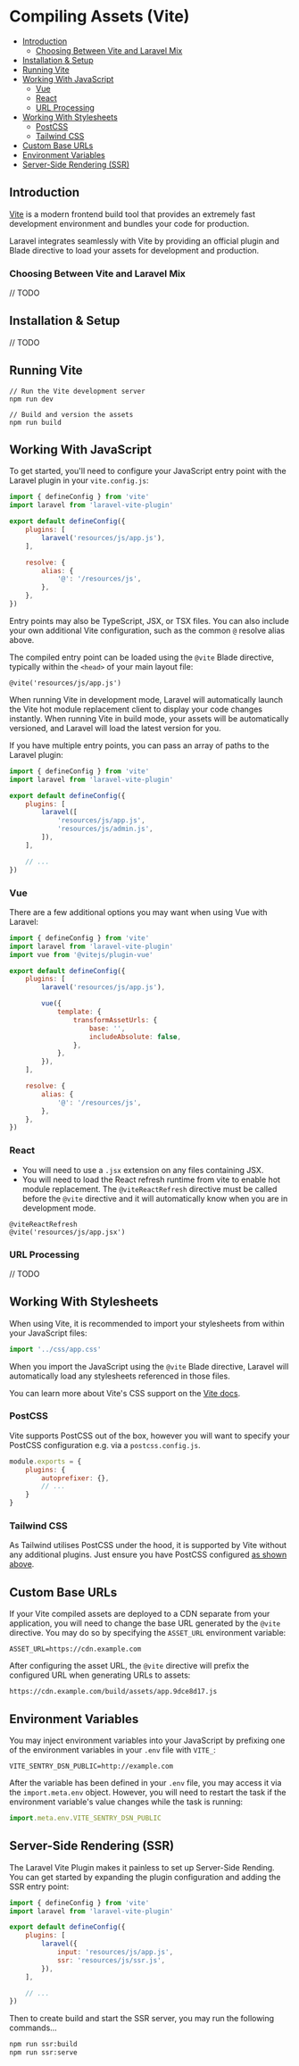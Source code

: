 # Compiling Assets (Vite)

- [Introduction](#introduction)
  - [Choosing Between Vite and Laravel Mix](#vite-or-mix)
- [Installation & Setup](#installation)
- [Running Vite](#running-vite)
- [Working With JavaScript](#working-with-scripts)
  - [Vue](#vue)
  - [React](#react)
  - [URL Processing](#url-processing)
- [Working With Stylesheets](#working-with-stylesheets)
  - [PostCSS](#postcss)
  - [Tailwind CSS](#tailwindcss)
- [Custom Base URLs](#custom-base-urls)
- [Environment Variables](#environment-variables)
- [Server-Side Rendering (SSR)](#ssr)

<a name="introduction"></a>
## Introduction

[Vite](https://vitejs.dev) is a modern frontend build tool that provides an extremely fast development environment and bundles your code for production.

Laravel integrates seamlessly with Vite by providing an official plugin and Blade directive to load your assets for development and production.

<a name="vite-or-mix"></a>
### Choosing Between Vite and Laravel Mix

// TODO

<a name="installation"></a>
## Installation & Setup

// TODO

<a name="running-vite"></a>
## Running Vite

```shell
// Run the Vite development server
npm run dev

// Build and version the assets
npm run build
```

<a name="working-with-scripts"></a>
## Working With JavaScript

To get started, you'll need to configure your JavaScript entry point with the Laravel plugin in your `vite.config.js`:

```js
import { defineConfig } from 'vite'
import laravel from 'laravel-vite-plugin'

export default defineConfig({
    plugins: [
        laravel('resources/js/app.js'),
    ],

    resolve: {
        alias: {
            '@': '/resources/js',
        },
    },
})
```

Entry points may also be TypeScript, JSX, or TSX files. You can also include your own additional Vite configuration, such as the common `@` resolve alias above.

The compiled entry point can be loaded using the `@vite` Blade directive, typically within the `<head>` of your main layout file:

```blade
@vite('resources/js/app.js')
```

When running Vite in development mode, Laravel will automatically launch the Vite hot module replacement client to display your code changes instantly. When running Vite in build mode, your assets will be automatically versioned, and Laravel will load the latest version for you.

If you have multiple entry points, you can pass an array of paths to the Laravel plugin:

```js
import { defineConfig } from 'vite'
import laravel from 'laravel-vite-plugin'

export default defineConfig({
    plugins: [
        laravel([
            'resources/js/app.js',
            'resources/js/admin.js',
        ]),
    ],

    // ...
})
```

<a name="vue"></a>
### Vue

There are a few additional options you may want when using Vue with Laravel:

```js
import { defineConfig } from 'vite'
import laravel from 'laravel-vite-plugin'
import vue from '@vitejs/plugin-vue'

export default defineConfig({
    plugins: [
        laravel('resources/js/app.js'),

        vue({
            template: {
                transformAssetUrls: {
                    base: '',
                    includeAbsolute: false,
                },
            },
        }),
    ],

    resolve: {
        alias: {
            '@': '/resources/js',
        },
    },
})
```

<a name="react"></a>
### React

* You will need to use a `.jsx` extension on any files containing JSX.
* You will need to load the React refresh runtime from vite to enable hot module replacement. The `@viteReactRefresh` directive must be called before the `@vite` directive and it will automatically know when you are in development mode.

```blade
@viteReactRefresh
@vite('resources/js/app.jsx')
```

<a name="url-processing"></a>
### URL Processing

// TODO

<a name="working-with-stylesheets"></a>
## Working With Stylesheets

When using Vite, it is recommended to import your stylesheets from within your JavaScript files:

```js
import '../css/app.css'
```

When you import the JavaScript using the `@vite` Blade directive, Laravel will automatically load any stylesheets referenced in those files.

You can learn more about Vite's CSS support on the [Vite docs](https://vitejs.dev/guide/features.html#css).

<a name="postcss"></a>
### PostCSS

Vite supports PostCSS out of the box, however you will want to specify your PostCSS configuration e.g. via a `postcss.config.js`.

```js
module.exports = {
    plugins: {
        autoprefixer: {},
        // ...
    }
}
```

<a name="tailwindcss"></a>
### Tailwind CSS

As Tailwind utilises PostCSS under the hood, it is supported by Vite without any additional plugins. Just ensure you have PostCSS configured [as shown above](#postcss).

<a name="custom-base-urls"></a>
## Custom Base URLs

If your Vite compiled assets are deployed to a CDN separate from your application, you will need to change the base URL generated by the `@vite` directive. You may do so by specifying the `ASSET_URL` environment variable:

```
ASSET_URL=https://cdn.example.com
```

After configuring the asset URL, the `@vite` directive will prefix the configured URL when generating URLs to assets:

```
https://cdn.example.com/build/assets/app.9dce8d17.js
```

<a name="environment-variables"></a>
## Environment Variables

You may inject environment variables into your JavaScript by prefixing one of the environment variables in your `.env` file with `VITE_`:

```env
VITE_SENTRY_DSN_PUBLIC=http://example.com
```

After the variable has been defined in your `.env` file, you may access it via the `import.meta.env` object. However, you will need to restart the task if the environment variable's value changes while the task is running:

```js
import.meta.env.VITE_SENTRY_DSN_PUBLIC
```

<a name="ssr"></a>
## Server-Side Rendering (SSR)

The Laravel Vite Plugin makes it painless to set up Server-Side Rending. You can get started by expanding the plugin configuration and adding the SSR entry point:

```js
import { defineConfig } from 'vite'
import laravel from 'laravel-vite-plugin'

export default defineConfig({
    plugins: [
        laravel({
            input: 'resources/js/app.js',
            ssr: 'resources/js/ssr.js',
        }),
    ],

    // ...
})
```

Then to create build and start the SSR server, you may run the following commands...

```sh
npm run ssr:build
npm run ssr:serve
```
